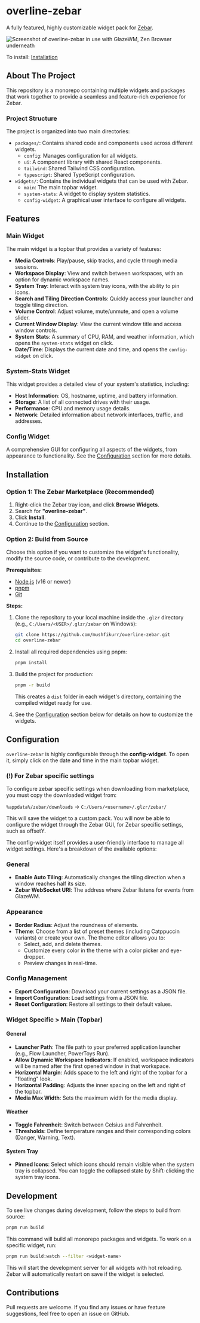 # overline-zebar

A fully featured, highly customizable widget pack for [Zebar](https://github.com/glzr-io/zebar).

![Screenshot of overline-zebar in use with GlazeWM, Zen Browser underneath](https://github.com/user-attachments/assets/333feb9c-225d-4be9-84db-cbdc7010e698)

To install: [Installation](#installation)

## About The Project

This repository is a monorepo containing multiple widgets and packages that work together to provide a seamless and feature-rich experience for Zebar.

### Project Structure

The project is organized into two main directories:

- `packages/`: Contains shared code and components used across different widgets.
  - `config`: Manages configuration for all widgets.
  - `ui`: A component library with shared React components.
  - `tailwind`: Shared Tailwind CSS configuration.
  - `typescript`: Shared TypeScript configuration.
- `widgets/`: Contains the individual widgets that can be used with Zebar.
  - `main`: The main topbar widget.
  - `system-stats`: A widget to display system statistics.
  - `config-widget`: A graphical user interface to configure all widgets.

## Features

### Main Widget

The main widget is a topbar that provides a variety of features:

- **Media Controls**: Play/pause, skip tracks, and cycle through media sessions.
- **Workspace Display**: View and switch between workspaces, with an option for dynamic workspace names.
- **System Tray**: Interact with system tray icons, with the ability to pin icons.
- **Search and Tiling Direction Controls**: Quickly access your launcher and toggle tiling direction.
- **Volume Control**: Adjust volume, mute/unmute, and open a volume slider.
- **Current Window Display**: View the current window title and access window controls.
- **System Stats**: A summary of CPU, RAM, and weather information, which opens the `system-stats` widget on click.
- **Date/Time**: Displays the current date and time, and opens the `config-widget` on click.

### System-Stats Widget

This widget provides a detailed view of your system's statistics, including:

- **Host Information**: OS, hostname, uptime, and battery information.
- **Storage**: A list of all connected drives with their usage.
- **Performance**: CPU and memory usage details.
- **Network**: Detailed information about network interfaces, traffic, and addresses.

### Config Widget

A comprehensive GUI for configuring all aspects of the widgets, from appearance to functionality. See the [Configuration](#configuration) section for more details.

## Installation

### Option 1: The Zebar Marketplace (Recommended)

1.  Right-click the Zebar tray icon, and click **Browse Widgets**.
2.  Search for **"overline-zebar"**.
3.  Click **Install**.
4.  Continue to the [Configuration](#configuration) section.

### Option 2: Build from Source

Choose this option if you want to customize the widget's functionality, modify the source code, or contribute to the development.

**Prerequisites:**

- [Node.js](https://nodejs.org/) (v16 or newer)
- [pnpm](https://pnpm.io/)
- [Git](https://git-scm.com/)

**Steps:**

1.  Clone the repository to your local machine inside the `.glzr` directory (e.g., `C:/Users/<USER>/.glzr/zebar` on Windows):

    ```sh
    git clone https://github.com/mushfikurr/overline-zebar.git
    cd overline-zebar
    ```

2.  Install all required dependencies using pnpm:

    ```sh
    pnpm install
    ```

3.  Build the project for production:

    ```sh
    pnpm -r build
    ```

    This creates a `dist` folder in each widget's directory, containing the compiled widget ready for use.

4.  See the [Configuration](#configuration) section below for details on how to customize the widgets.

## Configuration

`overline-zebar` is highly configurable through the **config-widget**. To open it, simply click on the date and time in the main topbar widget.

### (!) For Zebar specific settings

To configure zebar specific settings when downloading from marketplace, you must copy the downloaded widget from:

`%appdata%/zebar/downloads` -> `C:/Users/<username>/.glzr/zebar/`

This will save the widget to a custom pack. You will now be able to configure the widget through the Zebar GUI, for Zebar specific settings, such as offsetY.

The config-widget itself provides a user-friendly interface to manage all widget settings. Here's a breakdown of the available options:

### General

- **Enable Auto Tiling**: Automatically changes the tiling direction when a window reaches half its size.
- **Zebar WebSocket URI**: The address where Zebar listens for events from GlazeWM.

### Appearance

- **Border Radius**: Adjust the roundness of elements.
- **Theme**: Choose from a list of preset themes (including Catppuccin variants) or create your own. The theme editor allows you to:
  - Select, add, and delete themes.
  - Customize every color in the theme with a color picker and eye-dropper.
  - Preview changes in real-time.

### Config Management

- **Export Configuration**: Download your current settings as a JSON file.
- **Import Configuration**: Load settings from a JSON file.
- **Reset Configuration**: Restore all settings to their default values.

### Widget Specific > Main (Topbar)

#### General

- **Launcher Path**: The file path to your preferred application launcher (e.g., Flow Launcher, PowerToys Run).
- **Allow Dynamic Workspace Indicators**: If enabled, workspace indicators will be named after the first opened window in that workspace.
- **Horizontal Margin**: Adds space to the left and right of the topbar for a "floating" look.
- **Horizontal Padding**: Adjusts the inner spacing on the left and right of the topbar.
- **Media Max Width**: Sets the maximum width for the media display.

#### Weather

- **Toggle Fahrenheit**: Switch between Celsius and Fahrenheit.
- **Thresholds**: Define temperature ranges and their corresponding colors (Danger, Warning, Text).

#### System Tray

- **Pinned Icons**: Select which icons should remain visible when the system tray is collapsed. You can toggle the collapsed state by Shift-clicking the system tray icons.

## Development

To see live changes during development, follow the steps to build from source:

```sh
pnpm run build
```

This command will build all monorepo packages and widgets. To work on a specific widget, run:

```sh
pnpm run build:watch --filter <widget-name>
```

This will start the development server for all widgets with hot reloading. Zebar will automatically restart on save if the widget is selected.

## Contributions

Pull requests are welcome. If you find any issues or have feature suggestions, feel free to open an issue on GitHub.

